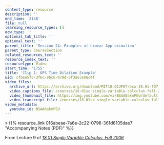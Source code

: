 ```yaml
---
content_type: resource
description: ''
end_time: '2148'
file: null
learning_resource_types: []
ocw_type: ''
optional_tab_title: ''
optional_text: ''
parent_title: 'Session 24: Examples of Linear Approximation'
parent_type: CourseSection
related_resources_text: ''
resource_index_text: ''
resourcetype: Video
start_time: '1755'
title: 'Clip 1: GPS Time Dilation Example'
uid: cfbee5f8-3f6c-9bc8-b79d-bf3a6ce86c4f
video_files:
  archive_url: https://archive.org/download/MIT18.01JF07/ocw-18.01-f07-lec09_300k.mp4
  video_captions_file: /courses/18-01sc-single-variable-calculus-fall-2010/df6742088b0057dfa11d40ae6dbbb607_BSAA0akmPEU.vtt
  video_thumbnail_file: https://img.youtube.com/vi/BSAA0akmPEU/default.jpg
  video_transcript_file: /courses/18-01sc-single-variable-calculus-fall-2010/48e5369ecffe10e2e30f9687a10eb43b_BSAA0akmPEU.pdf
video_metadata:
  youtube_id: BSAA0akmPEU
---
```


» {{% resource_link 016abeae-7a6e-2c22-0798-361d6105dae7 "Accompanying Notes (PDF)" %}}

From Lecture 9 of [_18.01 Single Variable Calculus, Fall 2006_](/courses/18-01-single-variable-calculus-fall-2006/video_galleries/video-lectures)



